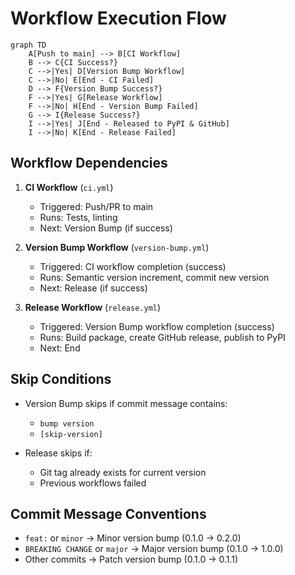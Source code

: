 # Workflow Execution Flow

```mermaid
graph TD
    A[Push to main] --> B[CI Workflow]
    B --> C{CI Success?}
    C -->|Yes| D[Version Bump Workflow]
    C -->|No| E[End - CI Failed]
    D --> F{Version Bump Success?}
    F -->|Yes| G[Release Workflow]
    F -->|No| H[End - Version Bump Failed]
    G --> I{Release Success?}
    I -->|Yes| J[End - Released to PyPI & GitHub]
    I -->|No| K[End - Release Failed]
```

## Workflow Dependencies

1. **CI Workflow** (`ci.yml`)
   - Triggered: Push/PR to main
   - Runs: Tests, linting
   - Next: Version Bump (if success)

2. **Version Bump Workflow** (`version-bump.yml`)
   - Triggered: CI workflow completion (success)
   - Runs: Semantic version increment, commit new version
   - Next: Release (if success)

3. **Release Workflow** (`release.yml`)
   - Triggered: Version Bump workflow completion (success)
   - Runs: Build package, create GitHub release, publish to PyPI
   - Next: End

## Skip Conditions

- Version Bump skips if commit message contains:
  - `bump version`
  - `[skip-version]`

- Release skips if:
  - Git tag already exists for current version
  - Previous workflows failed

## Commit Message Conventions

- `feat:` or `minor` → Minor version bump (0.1.0 → 0.2.0)
- `BREAKING CHANGE` or `major` → Major version bump (0.1.0 → 1.0.0)
- Other commits → Patch version bump (0.1.0 → 0.1.1)